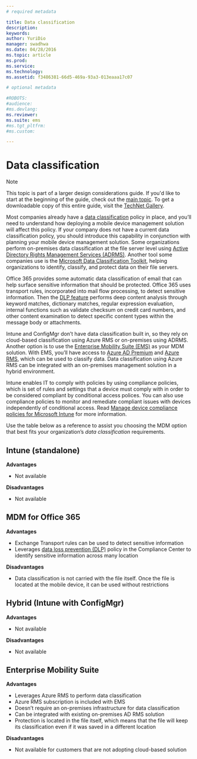 ```yaml
---
# required metadata

title: Data classification
description:
keywords:
author: YuriDio
manager: swadhwa
ms.date: 04/28/2016
ms.topic: article
ms.prod:
ms.service:
ms.technology:
ms.assetid: f3486381-66d5-469a-93a3-013eaaa17c07

# optional metadata

#ROBOTS:
#audience:
#ms.devlang:
ms.reviewer: 
ms.suite: ems
#ms.tgt_pltfrm:
#ms.custom:

---
```


# Data classification

>[!NOTE]
>This topic is part of a larger design considerations guide. If you'd like to start at the beginning of the guide, check out the [main topic](mdm-design-considerations-guide.md). To get a downloadable copy of this entire guide, visit the [TechNet Gallery](https://gallery.technet.microsoft.com/Mobile-Device-Management-7d401582).

Most companies already have a [data classification](http://blogs.microsoft.com/cybertrust/2014/01/28/the-importance-of-data-classification/) policy in place, and you’ll need to understand how deploying a mobile device management solution will affect this policy. If your company does not have a current data classification policy, you should introduce this capability in conjunction with planning your mobile device management solution. Some organizations perform on-premises data classification at the file server level using [Active Directory Rights Management Services (ADRMS)](https://technet.microsoft.com/windowsserver/dd448611.aspx). Another tool some companies use is the [Microsoft Data Classification Toolkit](http://www.microsoft.com/download/details.aspx?id=27123), helping organizations to identify, classify, and protect data on their file servers. 

Office 365 provides some automatic data classification of email that can help surface sensitive information that should be protected. Office 365 uses transport rules, incorporated into mail flow processing, to detect sensitive information. Then the [DLP feature](http://blogs.office.com/2013/10/28/office-365-compliance-controls-data-loss-prevention/) performs deep content analysis through keyword matches, dictionary matches, regular expression evaluation, internal functions such as validate checksum on credit card numbers, and other content examination to detect specific content types within the message body or attachments. 

Intune and ConfigMgr don’t have data classification built in, so they rely on cloud-based classification using Azure RMS or on-premises using ADRMS. Another option is to use the [Enterprise Mobility Suite (EMS)](http://www.microsoft.com/server-cloud/enterprise-mobility/overview.aspx) as your MDM solution. With EMS, you’ll have access to [Azure AD Premium](https://msdn.microsoft.com/library/azure/dn532272.aspx) and [Azure RMS](https://technet.microsoft.com/library/jj585026.aspx), which can be used to classify data. Data classification using Azure RMS can be integrated with an on-premises management solution in a hybrid environment. 

Intune enables IT to comply with policies by using compliance policies, which is set of rules and settings that a device must comply with in order to be considered compliant by conditional access polices. You can also use compliance policies to monitor and remediate compliant issues with devices independently of conditional access. Read [Manage device compliance policies for Microsoft Intune](/intune/deploy/introduction-to-device-compliance-policies-in-microsoft-intune) for more information.

Use the table below as a reference to assist you choosing the MDM option that best fits your organization’s *data classification* requirements.

## Intune (standalone)

**Advantages**

- Not available

**Disadvantages**

- Not available

## MDM for Office 365

**Advantages**

- Exchange Transport rules can be used to detect sensitive information
- Leverages [data loss prevention (DLP)](https://technet.microsoft.com/library/ms.o365.cc.DLPLandingPage.aspx) policy in the Compliance Center to identify sensitive information across many location

**Disadvantages**

- Data classification is not carried with the file itself. Once the file is located at the mobile device, it can be used without restrictions

## Hybrid (Intune with ConfigMgr)

**Advantages**

- Not available

**Disadvantages**

- Not available

## Enterprise Mobility Suite

**Advantages**

- Leverages Azure RMS to perform data classification
- Azure RMS subscription is included with EMS
- Doesn’t require an on-premises infrastructure for data classification
- Can be integrated with existing on-premises AD RMS solution
- Protection is located in the file itself, which means that the file will keep its classification even if it was saved in a different location

**Disadvantages**

- Not available for customers that are not adopting cloud-based solution
